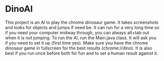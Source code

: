 # DinoAI
This project is an AI to play the chrome dinosaur game. It takes screenshots and looks for objects and jumps if need be. It can run for a very long time so if you need your computer midway through, you can always alt+tab out when it is not jumping. To run the AI, run the Main.java class. It will ask you if you need to set it up (first time yes). Make sure you have the chrome dinosaur game in fullscreen for the best results (chrome://dino). It is also best if you run once before both for fun and to set a human result against it.
